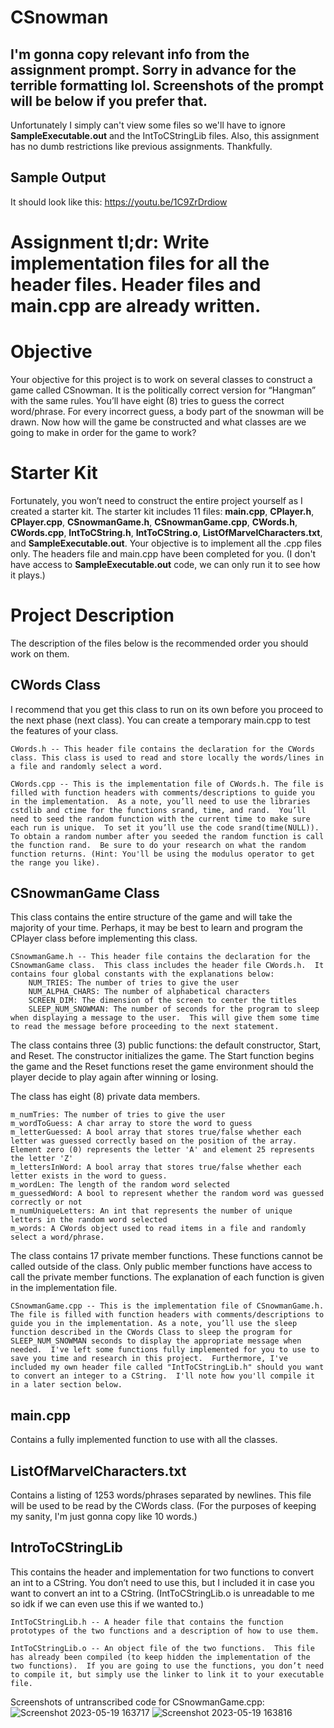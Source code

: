 # CSnowman
## I'm gonna copy relevant info from the assignment prompt. Sorry in advance for the terrible formatting lol. Screenshots of the prompt will be below if you prefer that.
Unfortunately I simply can't view some files so we'll have to ignore **SampleExecutable.out** and the IntToCStringLib files. Also, this assignment has no dumb restrictions like previous assignments. Thankfully.

## Sample Output
It should look like this: https://youtu.be/1C9ZrDrdiow

# Assignment tl;dr: Write implementation files for all the header files. Header files and main.cpp are already written.
# Objective
Your objective for this project is to work on several classes to construct a game called CSnowman.  It is the politically correct version for “Hangman” with the same rules.  You’ll have eight (8) tries to guess the correct word/phrase.  For every incorrect guess, a body part of the snowman will be drawn. Now how will the game be constructed and what classes are we going to make in order for the game to work?

# Starter Kit

Fortunately, you won’t need to construct the entire project yourself as I created a starter kit. The starter kit includes 11 files: **main.cpp**, **CPlayer.h**, **CPlayer.cpp**, **CSnowmanGame.h**, **CSnowmanGame.cpp**, **CWords.h**, **CWords.cpp**, **IntToCString.h**, **IntToCString.o**, **ListOfMarvelCharacters.txt**, and **SampleExecutable.out**. Your objective is to implement all the .cpp files only.  The headers file and main.cpp have been completed for you.
(I don't have access to **SampleExecutable.out** code, we can only run it to see how it plays.)

# Project Description

The description of the files below is the recommended order you should work on them.

## CWords Class

I recommend that you get this class to run on its own before you proceed to the next phase (next class).  You can create a temporary main.cpp to test the features of your class.

    CWords.h -- This header file contains the declaration for the CWords class. This class is used to read and store locally the words/lines in a file and randomly select a word.

    CWords.cpp -- This is the implementation file of CWords.h. The file is filled with function headers with comments/descriptions to guide you in the implementation.  As a note, you’ll need to use the libraries cstdlib and ctime for the functions srand, time, and rand.  You’ll need to seed the random function with the current time to make sure each run is unique.  To set it you’ll use the code srand(time(NULL)). To obtain a random number after you seeded the random function is call the function rand.  Be sure to do your research on what the random function returns. (Hint: You'll be using the modulus operator to get the range you like).

## CSnowmanGame Class

This class contains the entire structure of the game and will take the majority of your time.  Perhaps, it may be best to learn and program the CPlayer class before implementing this class.

    CSnowmanGame.h -- This header file contains the declaration for the CSnowmanGame class.  This class includes the header file CWords.h.  It contains four global constants with the explanations below:
        NUM_TRIES: The number of tries to give the user
        NUM_ALPHA_CHARS: The number of alphabetical characters
        SCREEN_DIM: The dimension of the screen to center the titles
        SLEEP_NUM_SNOWMAN: The number of seconds for the program to sleep when displaying a message to the user.  This will give them some time to read the message before proceeding to the next statement.

The class contains three (3) public functions: the default constructor, Start, and Reset.  The constructor initializes the game.  The Start function begins the game and the Reset functions reset the game environment should the player decide to play again after winning or losing.

The class has eight (8) private data members.

    m_numTries: The number of tries to give the user
    m_wordToGuess: A char array to store the word to guess
    m_letterGuessed: A bool array that stores true/false whether each letter was guessed correctly based on the position of the array.  Element zero (0) represents the letter 'A' and element 25 represents the letter 'Z'
    m_lettersInWord: A bool array that stores true/false whether each letter exists in the word to guess.
    m_wordLen: The length of the random word selected
    m_guessedWord: A bool to represent whether the random word was guessed correctly or not
    m_numUniqueLetters: An int that represents the number of unique letters in the random word selected
    m_words: A CWords object used to read items in a file and randomly select a word/phrase.

The class contains 17 private member functions.  These functions cannot be called outside of the class.  Only public member functions have access to call the private member functions.  The explanation of each function is given in the implementation file.

    CSnowmanGame.cpp -- This is the implementation file of CSnowmanGame.h. The file is filled with function headers with comments/descriptions to guide you in the implementation. As a note, you’ll use the sleep function described in the CWords Class to sleep the program for SLEEP_NUM_SNOWMAN seconds to display the appropriate message when needed.  I've left some functions fully implemented for you to use to save you time and research in this project.  Furthermore, I've included my own header file called "IntToCStringLib.h" should you want to convert an integer to a CString.  I'll note how you'll compile it in a later section below.

## main.cpp

Contains a fully implemented function to use with all the classes.

 
## ListOfMarvelCharacters.txt

Contains a listing of 1253 words/phrases separated by newlines.  This file will be used to be read by the CWords class. (For the purposes of keeping my sanity, I'm just gonna copy like 10 words.)

## IntroToCStringLib

This contains the header and implementation for two functions to convert an int to a CString.  You don’t need to use this, but I included it in case you want to convert an int to a CString. (IntToCStringLib.o is unreadable to me so idk if we can even use this if we wanted to.)

    IntToCStringLib.h -- A header file that contains the function prototypes of the two functions and a description of how to use them.

    IntToCStringLib.o -- An object file of the two functions.  This file has already been compiled (to keep hidden the implementation of the two functions).  If you are going to use the functions, you don’t need to compile it, but simply use the linker to link it to your executable file.

Screenshots of untranscribed code for CSnowmanGame.cpp:
![Screenshot 2023-05-19 163717](https://github.com/Nyriki/CSnowman/assets/76397078/a0fbc4aa-39e6-4985-ae22-cd6d97387d7c)
![Screenshot 2023-05-19 163816](https://github.com/Nyriki/CSnowman/assets/76397078/6196de68-5bc6-4a4b-b316-7f2a60993f9d)
